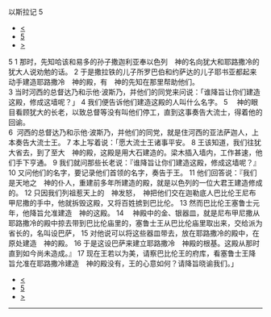 ﻿





 以斯拉记 5




* [<](bible/EZR04.md)
* [5](bible/EZR.md)
* [>](bible/EZR06.md)



 
5 
1 那时，先知哈该和易多的孙子撒迦利亚奉以色列　神的名向犹大和耶路撒冷的犹大人说劝勉的话。 
2 于是撒拉铁的儿子所罗巴伯和约萨达的儿子耶书亚都起来动手建造耶路撒冷　神的殿，有　神的先知在那里帮助他们。  
3 当时河西的总督达乃和示他·波斯乃，并他们的同党来问说：「谁降旨让你们建造这殿，修成这墙呢？」 
4 我们便告诉他们建造这殿的人叫什么名字。 
5 　神的眼目看顾犹大的长老，以致总督等没有叫他们停工，直到这事奏告大流士，得着他的回谕。  
6  河西的总督达乃和示他·波斯乃，并他们的同党，就是住河西的亚法萨迦人，上本奏告大流士王。 
7 本上写着说：「愿大流士王诸事平安。 
8 王该知道，我们往犹大省去，到了至大　神的殿，这殿是用大石建造的。梁木插入墙内，工作甚速，他们手下亨通。 
9 我们就问那些长老说：『谁降旨让你们建造这殿，修成这墙呢？』 
10 又问他们的名字，要记录他们首领的名字，奏告于王。 
11 他们回答说：『我们是天地之　神的仆人，重建前多年所建造的殿，就是以色列的一位大君王建造修成的。 
12 只因我们列祖惹天上的　神发怒，　神把他们交在迦勒底人巴比伦王尼布甲尼撒的手中，他就拆毁这殿，又将百姓掳到巴比伦。 
13 然而巴比伦王塞鲁士元年，他降旨允准建造　神的这殿。 
14 　神殿中的金、银器皿，就是尼布甲尼撒从耶路撒冷的殿中掠去带到巴比伦庙里的，塞鲁士王从巴比伦庙里取出来，交给派为省长的，名叫设巴萨， 
15 对他说可以将这些器皿带去，放在耶路撒冷的殿中，在原处建造　神的殿。 
16 于是这设巴萨来建立耶路撒冷　神殿的根基。这殿从那时直到如今尚未造成。』 
17 现在王若以为美，请察巴比伦王的府库，看塞鲁士王降旨允准在耶路撒冷建造　神的殿没有，王的心意如何？请降旨晓谕我们。」 
* [<](bible/EZR04.md)
* [5](bible/EZR.md)
* [>](bible/EZR06.md)





---









